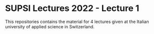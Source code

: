 # SUPSI Lectures 2022 - Lecture 1 
This repositories contains the material for 4 lectures given at the Italian university of applied science in Switzerland.
